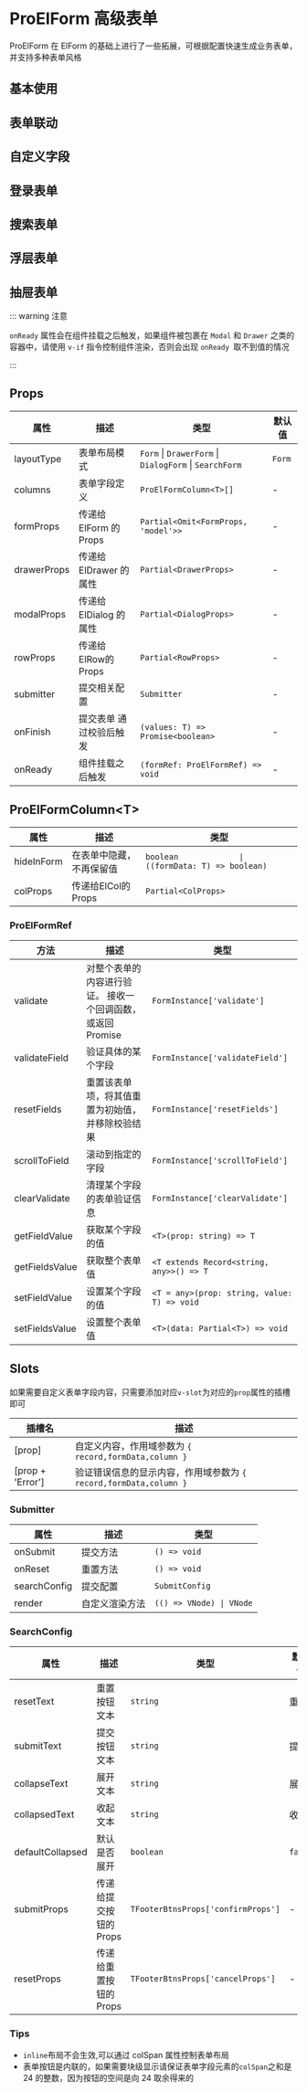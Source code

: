 # ProElForm 高级表单

ProElForm 在 ElForm 的基础上进行了一些拓展，可根据配置快速生成业务表单，并支持多种表单风格

## 基本使用

<preview path="./demos/basic.vue" />

## 表单联动

<preview path="./demos/linkage.vue" />

## 自定义字段

<preview path="./demos/custom-field.vue" />

## 登录表单

<preview path="./demos/login.vue" />

## 搜索表单

<preview path="./demos/search-form.vue" />

## 浮层表单

<preview path="./demos/modal-form.vue" />

## 抽屉表单

<preview path="./demos/drawer-form.vue" />


::: warning 注意

`onReady` 属性会在组件挂载之后触发，如果组件被包裹在 `Modal` 和 `Drawer` 之类的容器中，请使用 `v-if` 指令控制组件渲染，否则会出现 `onReady `取不到值的情况

:::

## Props

| 属性        | 描述                    | 类型                                                   | 默认值 |
| ----------- | ----------------------- | ------------------------------------------------------ | ------ |
| layoutType  | 表单布局模式            | `Form` \| `DrawerForm` \| `DialogForm` \| `SearchForm` | `Form` |
| columns     | 表单字段定义            | `ProElFormColumn<T>[]`                                 | -      |
| formProps   | 传递给 ElForm 的 Props  | `Partial<Omit<FormProps, 'model'>>`                    | -      |
| drawerProps | 传递给 ElDrawer 的属性  | `Partial<DrawerProps>`                                 | -      |
| modalProps  | 传递给 ElDialog 的属性  | `Partial<DialogProps>`                                 | -      |
| rowProps    | 传递给ElRow的Props      | `Partial<RowProps>`                                    | -      |
| submitter   | 提交相关配置            | `Submitter`                                            | -      |
| onFinish    | 提交表单 通过校验后触发 | `(values: T) => Promise<boolean>`                      | -      |
| onReady     | 组件挂载之后触发        | `(formRef: ProElFormRef) => void`                      | -      |

## ProElFormColumn\<T\>

| 属性       | 描述                     | 类型                                                |
| ---------- | ------------------------ | --------------------------------------------------- |
| hideInForm | 在表单中隐藏，不再保留值 | `boolean             \| ((formData: T) => boolean)` |
| colProps   | 传递给ElCol的Props       | `Partial<ColProps>`                                 |

### ProElFormRef

| 方法           | 描述                                                        | 类型                                     |
| -------------- | ----------------------------------------------------------- | ---------------------------------------- |
| validate       | 对整个表单的内容进行验证。 接收一个回调函数，或返回 Promise | `FormInstance['validate']`               |
| validateField  | 验证具体的某个字段                                          | `FormInstance['validateField']`          |
| resetFields    | 重置该表单项，将其值重置为初始值，并移除校验结果            | `FormInstance['resetFields']`            |
| scrollToField  | 滚动到指定的字段                                            | `FormInstance['scrollToField']`          |
| clearValidate  | 清理某个字段的表单验证信息                                  | `FormInstance['clearValidate']`          |
| getFieldValue  | 获取某个字段的值                                            | `<T>(prop: string) => T`                 |
| getFieldsValue | 获取整个表单值                                              | `<T extends Record<string, any>>() => T` |
| setFieldValue  | 设置某个字段的值                                            | `<T = any>(prop: string, value: T) => void`                 |
| setFieldsValue | 设置整个表单值                                              | `<T>(data: Partial<T>) => void` |

## Slots

如果需要自定义表单字段内容，只需要添加对应`v-slot`为对应的`prop`属性的插槽即可

| 插槽名           | 描述                                                              |
| ---------------- | ----------------------------------------------------------------- |
| [prop]           | 自定义内容，作用域参数为 `{ record,formData,column }`             |
| [prop + 'Error'] | 验证错误信息的显示内容，作用域参数为 `{ record,formData,column }` |

### Submitter

| 属性         | 描述           | 类型                     |
| ------------ | -------------- | ------------------------ |
| onSubmit     | 提交方法       | `() => void`             |
| onReset      | 重置方法       | `() => void`             |
| searchConfig | 提交配置       | `SubmitConfig`           |
| render       | 自定义渲染方法 | `(() => VNode) \| VNode` |

### SearchConfig

| 属性             | 描述                  | 类型                               | 默认值  |
| ---------------- | --------------------- | ---------------------------------- | ------- |
| resetText        | 重置按钮文本          | `string`                           | 重置    |
| submitText       | 提交按钮文本          | `string`                           | 提交    |
| collapseText     | 展开文本              | `string`                           | 展开    |
| collapsedText    | 收起文本              | `string`                           | 收起    |
| defaultCollapsed | 默认是否展开          | `boolean`                          | `false` |
| submitProps      | 传递给提交按钮的Props | `TFooterBtnsProps['confirmProps']` | -       |
| resetProps       | 传递给重置按钮的Props | `TFooterBtnsProps['cancelProps']`  | -       |

### Tips

- `inline`布局不会生效,可以通过 colSpan 属性控制表单布局
- 表单按钮是内联的，如果需要块级显示请保证表单字段元素的`colSpan`之和是 24 的整数，因为按钮的空间是向 24 取余得来的
